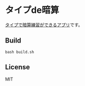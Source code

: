 # タイプde暗算

[タイプで暗算練習ができるアプリ](https://marmooo.github.io/tegaki-de-anzan/)です。

## Build

```
bash build.sh
```

## License

MIT
